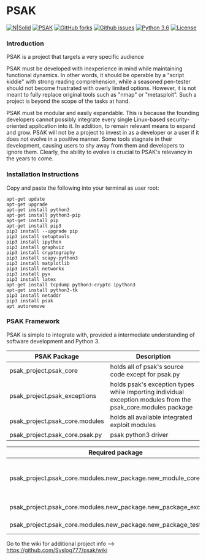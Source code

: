 # PSAK  

[![N|Solid](https://www.python.org/static/community_logos/python-powered-w-100x40.png)](https://nodesource.com/products/nsolid)
[![PSAK](https://img.shields.io/badge/PSAK-Open--Source-000000.svg)](https://github.com/Syslog777/psak/) [![GitHub forks](https://img.shields.io/github/forks/Syslog777/psak.svg)](https://github.com/Syslog777/psak/network) [![Github issues](https://img.shields.io/github/issues/Syslog777/psak.svg)](https://github.com/Syslog777/psak/issues) [![Python 3.6](https://img.shields.io/badge/Python-3.6-00BFFF.svg)](https://www.python.org/downloads/release/python-363/) [![License](https://img.shields.io/github/license/Syslog777/psak.svg)](https://github.com/Syslog777/psak/blob/Release-0.5/LICENSE)


### Introduction
PSAK is a project that targets a very specific audience

PSAK must be developed with inexperience in mind while maintaining functional dynamics. In other words, it should be operable by a "script kiddie" with strong reading comprehension, while a seasoned pen-tester should not become frustrated with overly limited options. However, it is not meant to fully replace original tools such as "nmap" or "metasploit". Such a project is beyond the scope of the tasks at hand.

PSAK must be modular and easily expandable. This is because the founding developers cannot possibly integrate every single Linux-based 
security-oriented application into it. In addition, to remain relevant means to expand and grow. PSAK will not be a project to invest in as a developer or a user if it does not evolve in a positive manner. Some tools stagnate in their development, causing users to shy away from them and developers to ignore them. Clearly, the ability to evolve is crucial to PSAK's relevancy in the years to come.


### Installation Instructions
Copy and paste the following into your terminal as user root:
```
apt-get update
apt-get upgrade
apt-get install python3
apt-get install python3-pip
apt-get install pip
apt-get install pip3
pip3 install --upgrade pip
pip3 install setuptools
pip3 install ipython
pip3 install graphviz
pip3 install cryptography
pip3 install scapy-python3
pip3 install matplotlib
pip3 install networkx
pip3 install pyx
pip3 install latex
apt-get install tcpdump python3-crypto ipython3
apt-get install python3-tk
pip3 install netaddr
pip3 install psak
apt autoremove
```

### PSAK Framework
PSAK is simple to integrate with, provided a intermediate
understanding of software development and Python 3.

PSAK Package  | Description
------------- | -------------
psak_project.psak_core  | holds all of psak's source code except for psak.py
psak_project.psak_exceptions  | holds psak's exception types while importing individual exception modules from the psak_core.modules package
psak_project.psak_core.modules  | holds all available integrated exploit modules
psak_project.psak_core.psak.py | psak python3 driver

Required package  |  Description
-------------|------------
psak_project.psak_core.modules.new_package.new_module_core | holds all of your main functional source code
psak_project.psak_core.modules.new_package.new_package_exceptions | holds your exceptions
psak_project.psak_core.modules.new_package.new_package_tests | holds all of your tests


Go to the wiki for additional project info --> https://github.com/Syslog777/psak/wiki
